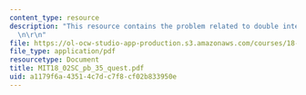```yaml
---
content_type: resource
description: "This resource contains the problem related to double integration. \r\
  \n\r\n"
file: https://ol-ocw-studio-app-production.s3.amazonaws.com/courses/18-02sc-multivariable-calculus-fall-2010/a1179f6a43514c7dc7f8cf02b833950e_MIT18_02SC_pb_35_quest.pdf
file_type: application/pdf
resourcetype: Document
title: MIT18_02SC_pb_35_quest.pdf
uid: a1179f6a-4351-4c7d-c7f8-cf02b833950e
---
```

